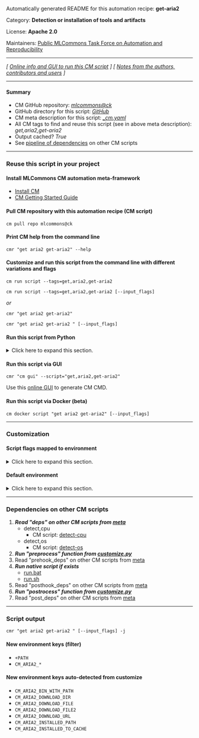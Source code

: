 Automatically generated README for this automation recipe: **get-aria2**

Category: **Detection or installation of tools and artifacts**

License: **Apache 2.0**

Maintainers: [Public MLCommons Task Force on Automation and Reproducibility](https://github.com/mlcommons/ck/blob/master/docs/taskforce.md)

---
*[ [Online info and GUI to run this CM script](https://access.cknowledge.org/playground/?action=scripts&name=get-aria2,d83419a90a0c40d0) ] [ [Notes from the authors, contributors and users](README-extra.md) ]*

---
#### Summary

* CM GitHub repository: *[mlcommons@ck](https://github.com/mlcommons/ck/tree/dev/cm-mlops)*
* GitHub directory for this script: *[GitHub](https://github.com/mlcommons/ck/tree/dev/cm-mlops/script/get-aria2)*
* CM meta description for this script: *[_cm.yaml](_cm.yaml)*
* All CM tags to find and reuse this script (see in above meta description): *get,aria2,get-aria2*
* Output cached? *True*
* See [pipeline of dependencies](#dependencies-on-other-cm-scripts) on other CM scripts


---
### Reuse this script in your project

#### Install MLCommons CM automation meta-framework

* [Install CM](https://access.cknowledge.org/playground/?action=install)
* [CM Getting Started Guide](https://github.com/mlcommons/ck/blob/master/docs/getting-started.md)

#### Pull CM repository with this automation recipe (CM script)

```cm pull repo mlcommons@ck```

#### Print CM help from the command line

````cmr "get aria2 get-aria2" --help````

#### Customize and run this script from the command line with different variations and flags

`cm run script --tags=get,aria2,get-aria2`

`cm run script --tags=get,aria2,get-aria2 [--input_flags]`

*or*

`cmr "get aria2 get-aria2"`

`cmr "get aria2 get-aria2 " [--input_flags]`


#### Run this script from Python

<details>
<summary>Click here to expand this section.</summary>

```python

import cmind

r = cmind.access({'action':'run'
                  'automation':'script',
                  'tags':'get,aria2,get-aria2'
                  'out':'con',
                  ...
                  (other input keys for this script)
                  ...
                 })

if r['return']>0:
    print (r['error'])

```

</details>


#### Run this script via GUI

```cmr "cm gui" --script="get,aria2,get-aria2"```

Use this [online GUI](https://cKnowledge.org/cm-gui/?tags=get,aria2,get-aria2) to generate CM CMD.

#### Run this script via Docker (beta)

`cm docker script "get aria2 get-aria2" [--input_flags]`

___
### Customization


#### Script flags mapped to environment
<details>
<summary>Click here to expand this section.</summary>

* `--install=value`  &rarr;  `CM_FORCE_INSTALL=value`
* `--src=value`  &rarr;  `CM_ARIA2_BUILD_FROM_SRC=value`

**Above CLI flags can be used in the Python CM API as follows:**

```python
r=cm.access({... , "install":...}
```

</details>

#### Default environment

<details>
<summary>Click here to expand this section.</summary>

These keys can be updated via `--env.KEY=VALUE` or `env` dictionary in `@input.json` or using script flags.


</details>

___
### Dependencies on other CM scripts


  1. ***Read "deps" on other CM scripts from [meta](https://github.com/mlcommons/ck/tree/dev/cm-mlops/script/get-aria2/_cm.yaml)***
     * detect,cpu
       - CM script: [detect-cpu](https://github.com/mlcommons/ck/tree/master/cm-mlops/script/detect-cpu)
     * detect,os
       - CM script: [detect-os](https://github.com/mlcommons/ck/tree/master/cm-mlops/script/detect-os)
  1. ***Run "preprocess" function from [customize.py](https://github.com/mlcommons/ck/tree/dev/cm-mlops/script/get-aria2/customize.py)***
  1. Read "prehook_deps" on other CM scripts from [meta](https://github.com/mlcommons/ck/tree/dev/cm-mlops/script/get-aria2/_cm.yaml)
  1. ***Run native script if exists***
     * [run.bat](https://github.com/mlcommons/ck/tree/dev/cm-mlops/script/get-aria2/run.bat)
     * [run.sh](https://github.com/mlcommons/ck/tree/dev/cm-mlops/script/get-aria2/run.sh)
  1. Read "posthook_deps" on other CM scripts from [meta](https://github.com/mlcommons/ck/tree/dev/cm-mlops/script/get-aria2/_cm.yaml)
  1. ***Run "postrocess" function from [customize.py](https://github.com/mlcommons/ck/tree/dev/cm-mlops/script/get-aria2/customize.py)***
  1. Read "post_deps" on other CM scripts from [meta](https://github.com/mlcommons/ck/tree/dev/cm-mlops/script/get-aria2/_cm.yaml)

___
### Script output
`cmr "get aria2 get-aria2 " [--input_flags] -j`
#### New environment keys (filter)

* `+PATH`
* `CM_ARIA2_*`
#### New environment keys auto-detected from customize

* `CM_ARIA2_BIN_WITH_PATH`
* `CM_ARIA2_DOWNLOAD_DIR`
* `CM_ARIA2_DOWNLOAD_FILE`
* `CM_ARIA2_DOWNLOAD_FILE2`
* `CM_ARIA2_DOWNLOAD_URL`
* `CM_ARIA2_INSTALLED_PATH`
* `CM_ARIA2_INSTALLED_TO_CACHE`